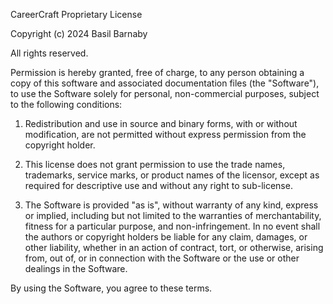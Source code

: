 CareerCraft Proprietary License

Copyright (c) 2024 Basil Barnaby

All rights reserved.

Permission is hereby granted, free of charge, to any person obtaining a copy
of this software and associated documentation files (the "Software"), to use
the Software solely for personal, non-commercial purposes, subject to the
following conditions:

1. Redistribution and use in source and binary forms, with or without
   modification, are not permitted without express permission from the
   copyright holder.

2. This license does not grant permission to use the trade names, trademarks,
   service marks, or product names of the licensor, except as required for
   descriptive use and without any right to sub-license.

3. The Software is provided "as is", without warranty of any kind, express or
   implied, including but not limited to the warranties of merchantability,
   fitness for a particular purpose, and non-infringement. In no event shall
   the authors or copyright holders be liable for any claim, damages, or other
   liability, whether in an action of contract, tort, or otherwise, arising
   from, out of, or in connection with the Software or the use or other dealings
   in the Software.

By using the Software, you agree to these terms.
